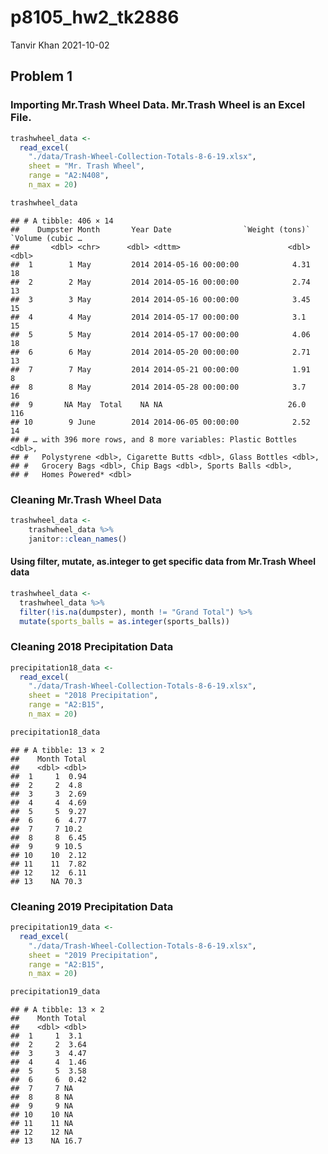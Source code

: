 p8105\_hw2\_tk2886
================
Tanvir Khan
2021-10-02

## Problem 1

### Importing Mr.Trash Wheel Data. Mr.Trash Wheel is an Excel File.

``` r
trashwheel_data <- 
  read_excel(
    "./data/Trash-Wheel-Collection-Totals-8-6-19.xlsx",
    sheet = "Mr. Trash Wheel",
    range = "A2:N408",
    n_max = 20)

trashwheel_data
```

    ## # A tibble: 406 × 14
    ##    Dumpster Month       Year Date                `Weight (tons)` `Volume (cubic …
    ##       <dbl> <chr>      <dbl> <dttm>                        <dbl>            <dbl>
    ##  1        1 May         2014 2014-05-16 00:00:00            4.31               18
    ##  2        2 May         2014 2014-05-16 00:00:00            2.74               13
    ##  3        3 May         2014 2014-05-16 00:00:00            3.45               15
    ##  4        4 May         2014 2014-05-17 00:00:00            3.1                15
    ##  5        5 May         2014 2014-05-17 00:00:00            4.06               18
    ##  6        6 May         2014 2014-05-20 00:00:00            2.71               13
    ##  7        7 May         2014 2014-05-21 00:00:00            1.91                8
    ##  8        8 May         2014 2014-05-28 00:00:00            3.7                16
    ##  9       NA May  Total    NA NA                            26.0               116
    ## 10        9 June        2014 2014-06-05 00:00:00            2.52               14
    ## # … with 396 more rows, and 8 more variables: Plastic Bottles <dbl>,
    ## #   Polystyrene <dbl>, Cigarette Butts <dbl>, Glass Bottles <dbl>,
    ## #   Grocery Bags <dbl>, Chip Bags <dbl>, Sports Balls <dbl>,
    ## #   Homes Powered* <dbl>

### Cleaning Mr.Trash Wheel Data

``` r
trashwheel_data <-
    trashwheel_data %>%
    janitor::clean_names() 
```

#### Using filter, mutate, as.integer to get specific data from Mr.Trash Wheel data

``` r
trashwheel_data <-
  trashwheel_data %>%
  filter(!is.na(dumpster), month != "Grand Total") %>%
  mutate(sports_balls = as.integer(sports_balls))
```

### Cleaning 2018 Precipitation Data

``` r
precipitation18_data <-
  read_excel(
    "./data/Trash-Wheel-Collection-Totals-8-6-19.xlsx",
    sheet = "2018 Precipitation",
    range = "A2:B15",
    n_max = 20)

precipitation18_data
```

    ## # A tibble: 13 × 2
    ##    Month Total
    ##    <dbl> <dbl>
    ##  1     1  0.94
    ##  2     2  4.8 
    ##  3     3  2.69
    ##  4     4  4.69
    ##  5     5  9.27
    ##  6     6  4.77
    ##  7     7 10.2 
    ##  8     8  6.45
    ##  9     9 10.5 
    ## 10    10  2.12
    ## 11    11  7.82
    ## 12    12  6.11
    ## 13    NA 70.3

### Cleaning 2019 Precipitation Data

``` r
precipitation19_data <-
  read_excel(
    "./data/Trash-Wheel-Collection-Totals-8-6-19.xlsx",
    sheet = "2019 Precipitation",
    range = "A2:B15",
    n_max = 20)

precipitation19_data
```

    ## # A tibble: 13 × 2
    ##    Month Total
    ##    <dbl> <dbl>
    ##  1     1  3.1 
    ##  2     2  3.64
    ##  3     3  4.47
    ##  4     4  1.46
    ##  5     5  3.58
    ##  6     6  0.42
    ##  7     7 NA   
    ##  8     8 NA   
    ##  9     9 NA   
    ## 10    10 NA   
    ## 11    11 NA   
    ## 12    12 NA   
    ## 13    NA 16.7
